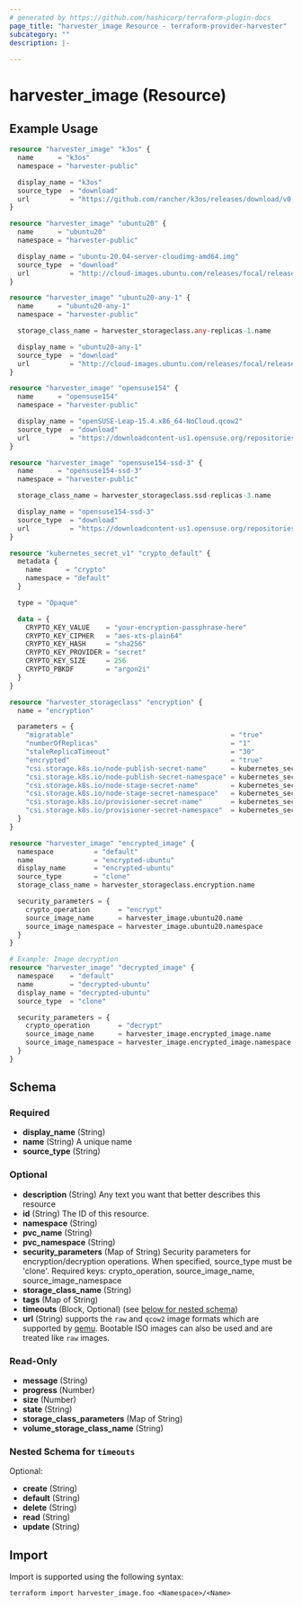 ```yaml
---
# generated by https://github.com/hashicorp/terraform-plugin-docs
page_title: "harvester_image Resource - terraform-provider-harvester"
subcategory: ""
description: |-
  
---
```


# harvester_image (Resource)



## Example Usage

```terraform
resource "harvester_image" "k3os" {
  name      = "k3os"
  namespace = "harvester-public"

  display_name = "k3os"
  source_type  = "download"
  url          = "https://github.com/rancher/k3os/releases/download/v0.20.6-k3s1r0/k3os-amd64.iso"
}

resource "harvester_image" "ubuntu20" {
  name      = "ubuntu20"
  namespace = "harvester-public"

  display_name = "ubuntu-20.04-server-cloudimg-amd64.img"
  source_type  = "download"
  url          = "http://cloud-images.ubuntu.com/releases/focal/release/ubuntu-20.04-server-cloudimg-amd64.img"
}

resource "harvester_image" "ubuntu20-any-1" {
  name      = "ubuntu20-any-1"
  namespace = "harvester-public"

  storage_class_name = harvester_storageclass.any-replicas-1.name

  display_name = "ubuntu20-any-1"
  source_type  = "download"
  url          = "http://cloud-images.ubuntu.com/releases/focal/release/ubuntu-20.04-server-cloudimg-amd64.img"
}

resource "harvester_image" "opensuse154" {
  name      = "opensuse154"
  namespace = "harvester-public"

  display_name = "openSUSE-Leap-15.4.x86_64-NoCloud.qcow2"
  source_type  = "download"
  url          = "https://downloadcontent-us1.opensuse.org/repositories/Cloud:/Images:/Leap_15.4/images/openSUSE-Leap-15.4.x86_64-NoCloud.qcow2"
}

resource "harvester_image" "opensuse154-ssd-3" {
  name      = "opensuse154-ssd-3"
  namespace = "harvester-public"

  storage_class_name = harvester_storageclass.ssd-replicas-3.name

  display_name = "opensuse154-ssd-3"
  source_type  = "download"
  url          = "https://downloadcontent-us1.opensuse.org/repositories/Cloud:/Images:/Leap_15.4/images/openSUSE-Leap-15.4.x86_64-NoCloud.qcow2"
}

resource "kubernetes_secret_v1" "crypto_default" {
  metadata {
    name      = "crypto"
    namespace = "default"
  }

  type = "Opaque"

  data = {
    CRYPTO_KEY_VALUE    = "your-encryption-passphrase-here"
    CRYPTO_KEY_CIPHER   = "aes-xts-plain64"
    CRYPTO_KEY_HASH     = "sha256"
    CRYPTO_KEY_PROVIDER = "secret"
    CRYPTO_KEY_SIZE     = 256
    CRYPTO_PBKDF        = "argon2i"
  }
}

resource "harvester_storageclass" "encryption" {
  name = "encryption"

  parameters = {
    "migratable"                                       = "true"
    "numberOfReplicas"                                 = "1"
    "staleReplicaTimeout"                              = "30"
    "encrypted"                                        = "true"
    "csi.storage.k8s.io/node-publish-secret-name"      = kubernetes_secret_v1.crypto_default.metadata[0].name
    "csi.storage.k8s.io/node-publish-secret-namespace" = kubernetes_secret_v1.crypto_default.metadata[0].namespace
    "csi.storage.k8s.io/node-stage-secret-name"        = kubernetes_secret_v1.crypto_default.metadata[0].name
    "csi.storage.k8s.io/node-stage-secret-namespace"   = kubernetes_secret_v1.crypto_default.metadata[0].namespace
    "csi.storage.k8s.io/provisioner-secret-name"       = kubernetes_secret_v1.crypto_default.metadata[0].name
    "csi.storage.k8s.io/provisioner-secret-namespace"  = kubernetes_secret_v1.crypto_default.metadata[0].namespace
  }
}

resource "harvester_image" "encrypted_image" {
  namespace          = "default"
  name               = "encrypted-ubuntu"
  display_name       = "encrypted-ubuntu"
  source_type        = "clone"
  storage_class_name = harvester_storageclass.encryption.name

  security_parameters = {
    crypto_operation       = "encrypt"
    source_image_name      = harvester_image.ubuntu20.name
    source_image_namespace = harvester_image.ubuntu20.namespace
  }
}

# Example: Image decryption
resource "harvester_image" "decrypted_image" {
  namespace    = "default"
  name         = "decrypted-ubuntu"
  display_name = "decrypted-ubuntu"
  source_type  = "clone"

  security_parameters = {
    crypto_operation       = "decrypt"
    source_image_name      = harvester_image.encrypted_image.name
    source_image_namespace = harvester_image.encrypted_image.namespace
  }
}
```

<!-- schema generated by tfplugindocs -->
## Schema

### Required

- **display_name** (String)
- **name** (String) A unique name
- **source_type** (String)

### Optional

- **description** (String) Any text you want that better describes this resource
- **id** (String) The ID of this resource.
- **namespace** (String)
- **pvc_name** (String)
- **pvc_namespace** (String)
- **security_parameters** (Map of String) Security parameters for encryption/decryption operations. When specified, source_type must be 'clone'. Required keys: crypto_operation, source_image_name, source_image_namespace
- **storage_class_name** (String)
- **tags** (Map of String)
- **timeouts** (Block, Optional) (see [below for nested schema](#nestedblock--timeouts))
- **url** (String) supports the `raw` and `qcow2` image formats which are supported by [qemu](https://www.qemu.org/docs/master/system/images.html#disk-image-file-formats). Bootable ISO images can also be used and are treated like `raw` images.

### Read-Only

- **message** (String)
- **progress** (Number)
- **size** (Number)
- **state** (String)
- **storage_class_parameters** (Map of String)
- **volume_storage_class_name** (String)

<a id="nestedblock--timeouts"></a>
### Nested Schema for `timeouts`

Optional:

- **create** (String)
- **default** (String)
- **delete** (String)
- **read** (String)
- **update** (String)

## Import

Import is supported using the following syntax:

```shell
terraform import harvester_image.foo <Namespace>/<Name>
```
